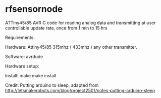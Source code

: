 # rfsensornode
ATTiny45/85 AVR C code for reading analog data and transmitting at user controllable update rate, once from 1 min to 15 hrs

Requirements:

Hardware:
Attiny45/85
315mhz / 433mhz / any other transmitter.

Software:
avrdude

Hardware setup:


Install:
make
make install

Credit: Putting arduino to sleep, adapted from http://letsmakerobots.com/blog/project2501/notes-putting-arduino-sleep



